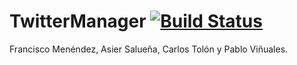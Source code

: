 # TwitterManager  [![Build Status](https://travis-ci.com/ctolon22/TwitterManager.svg?token=7ie7AqHv5qPEPzF48sBp&branch=master)](https://travis-ci.com/ctolon22/TwitterManager)
Francisco Menéndez, Asier Salueña, Carlos Tolón y Pablo Viñuales.
